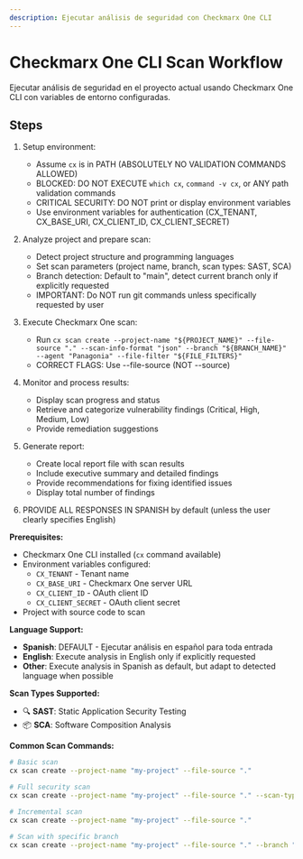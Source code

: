 ```yaml
---
description: Ejecutar análisis de seguridad con Checkmarx One CLI
---
```


# Checkmarx One CLI Scan Workflow

Ejecutar análisis de seguridad en el proyecto actual usando Checkmarx One CLI con variables de entorno configuradas.

## Steps

1. Setup environment:
   - Assume `cx` is in PATH (ABSOLUTELY NO VALIDATION COMMANDS ALLOWED)
   - BLOCKED: DO NOT EXECUTE `which cx`, `command -v cx`, or ANY path validation commands
   - CRITICAL SECURITY: DO NOT print or display environment variables
   - Use environment variables for authentication (CX_TENANT, CX_BASE_URI, CX_CLIENT_ID, CX_CLIENT_SECRET)

2. Analyze project and prepare scan:
   - Detect project structure and programming languages
   - Set scan parameters (project name, branch, scan types: SAST, SCA)
   - Branch detection: Default to "main", detect current branch only if explicitly requested
   - IMPORTANT: Do NOT run git commands unless specifically requested by user

3. Execute Checkmarx One scan:
   - Run `cx scan create --project-name "${PROJECT_NAME}" --file-source "." --scan-info-format "json" --branch "${BRANCH_NAME}" --agent "Panagonia" --file-filter "${FILE_FILTERS}"`
   - CORRECT FLAGS: Use --file-source (NOT --source)

4. Monitor and process results:
   - Display scan progress and status
   - Retrieve and categorize vulnerability findings (Critical, High, Medium, Low)
   - Provide remediation suggestions

5. Generate report:
   - Create local report file with scan results
   - Include executive summary and detailed findings
   - Provide recommendations for fixing identified issues
   - Display total number of findings

10. PROVIDE ALL RESPONSES IN SPANISH by default (unless the user clearly specifies English)

**Prerequisites:**
- Checkmarx One CLI installed (`cx` command available)
- Environment variables configured:
  - `CX_TENANT` - Tenant name
  - `CX_BASE_URI` - Checkmarx One server URL
  - `CX_CLIENT_ID` - OAuth client ID
  - `CX_CLIENT_SECRET` - OAuth client secret
- Project with source code to scan

**Language Support:**
- **Spanish**: DEFAULT - Ejecutar análisis en español para toda entrada
- **English**: Execute analysis in English only if explicitly requested
- **Other**: Execute analysis in Spanish as default, but adapt to detected language when possible

**Scan Types Supported:**
- 🔍 **SAST**: Static Application Security Testing
- 📦 **SCA**: Software Composition Analysis

**Common Scan Commands:**
```bash
# Basic scan
cx scan create --project-name "my-project" --file-source "."

# Full security scan
cx scan create --project-name "my-project" --file-source "." --scan-types "sast,sca"

# Incremental scan
cx scan create --project-name "my-project" --file-source "."

# Scan with specific branch
cx scan create --project-name "my-project" --file-source "." --branch "main"
```